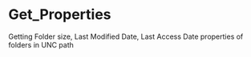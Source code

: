 # Get_Properties
Getting Folder size, Last Modified Date, Last Access Date properties of folders in UNC path
